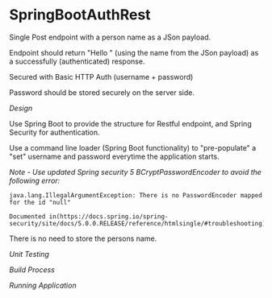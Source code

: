 # SpringBootAuthRest

Single Post endpoint with a person name as a JSon payload.

Endpoint should return "Hello <Name>" (using the name from the JSon payload) as a successfully (authenticated) response.

Secured with Basic HTTP Auth (username + password)

Password should be stored securely on the server side.

*Design*

Use Spring Boot to provide the structure for Restful endpoint, and Spring Security for authentication.

Use a command line loader (Spring Boot functionality) to "pre-populate" a "set" username and password everytime the application starts.

*Note - Use updated Spring security 5 BCryptPasswordEncoder to avoid the following error:*
```
java.lang.IllegalArgumentException: There is no PasswordEncoder mapped for the id "null"

Documented in(https://docs.spring.io/spring-security/site/docs/5.0.0.RELEASE/reference/htmlsingle/#troubleshooting)
```

There is no need to store the persons name.

*Unit Testing*

*Build Process* 

*Running Application*






